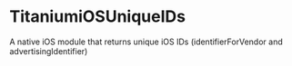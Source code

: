 TitaniumiOSUniqueIDs
====================

A native iOS module that returns unique iOS IDs (identifierForVendor and advertisingIdentifier)
